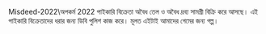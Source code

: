  Misdeed-2022\অপকর্ম 2022
পাইকারি বিক্রেতা অবৈধ তেল ও অবৈধ দ্রব্য সামগ্রী  বিক্রি করে আসছে। এই পাইকারি বিক্রেতাদের ধরার জন্য ডিবি পুলিশ কাজ করে। মূলত এইটাই আমাদের গেমের জন্য গল্প। 

